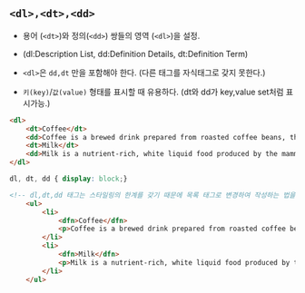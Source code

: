 ## ```<dl>,<dt>,<dd>```

- 용어 (```<dt>```)와 정의(```<dd>```) 쌍들의 영역 (```<dl>```)을 설정.
- (dl:Description List, dd:Definition Details, dt:Definition Term)

- ```<dl>```은 ```dd,dt``` 만을 포함해야 한다. (다른 태그를 자식태그로 갖지 못한다.)
- ```키(key)```/```값(value)``` 형태를 표시할 때 유용하다. (dt와 dd가 key,value set처럼 표시가능.)

```html
<dl>
    <dt>Coffee</dt>
    <dd>Coffee is a brewed drink prepared from roasted coffee beans, the seed of berries from certain Coffee species.</dd>
    <dt>Milk</dt>
    <dd>Milk is a nutrient-rich, white liquid food produced by the mammary glands of mammals.</dd>
</dl>    
```

```css
dl, dt, dd { display: block;}
```

```html
<!-- dl,dt,dd 태그는 스타일링의 한계를 갖기 때문에 목록 태그로 변경하여 작성하는 법을 알아보자. -->
    <ul>
        <li>
            <dfn>Coffee</dfn>
            <p>Coffee is a brewed drink prepared from roasted coffee beans, the seed of berries from certain Coffee species.</p>
        </li>
        <li>
            <dfn>Milk</dfn>
            <p>Milk is a nutrient-rich, white liquid food produced by the mammary glands of mammals.</p>
        </li>            
    </ul>
```    